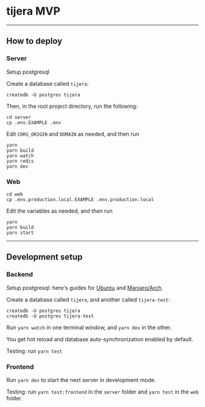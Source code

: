 # tijera MVP

<!-- <img src="https://user-images.githubusercontent.com/43412083/122988795-bbecba80-d3bf-11eb-8f20-ab1b0c451588.png" width="250" hspace="5" vspace="20"> <img src="https://user-images.githubusercontent.com/43412083/122988809-bee7ab00-d3bf-11eb-9f29-fd46f3b99c23.png" width="250" hspace="5" vspace="20"> <img src="https://user-images.githubusercontent.com/43412083/122988820-c14a0500-d3bf-11eb-9a3a-64276f5641e5.png" width="250" hspace="5" vspace="20"> -->

---

## How to deploy

### Server

Setup postgresql

Create a database called `tijera`:

```console
createdb -U postgres tijera
```

Then, in the root project directory, run the following:

```console
cd server
cp .env.EXAMPLE .env
```

Edit `CORS_ORIGIN` and `DOMAIN` as needed, and then run

```console
yarn
yarn build
yarn watch
yarn redis
yarn dev
```

### Web

```console
cd web
cp .env.production.local.EXAMPLE .env.production.local
```

Edit the variables as needed, and then run

```console
yarn
yarn build
yarn start
```

---

## Development setup

### Backend

Setup postgresql: here's guides for [Ubuntu][2] and [Manjaro/Arch][3].

Create a database called `tijera`, and another called `tijera-test`:

```console
createdb -U postgres tijera
createdb -U postgres tijera-test
```

Run `yarn watch` in one terminal window, and `yarn dev` in the other.

You get hot reload and database auto-synchronization enabled by default.

Testing: run `yarn test`

### Frontend

Run `yarn dev` to start the next server in development mode.

Testing: run `yarn test:frontend` in the `server` folder and `yarn test` in the
`web` folder.

[1]: https://www.youtube.com/watch?v=I6ypD7qv3Z8
[2]: https://www.digitalocean.com/community/tutorials/how-to-install-and-use-postgresql-on-ubuntu-20-04
[3]: https://dev.to/tusharsadhwani/how-to-setup-postgresql-on-manjaro-linux-arch-412l
